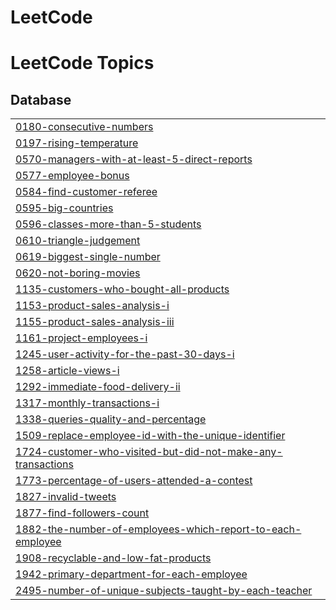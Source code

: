 # LeetCode
<!---LeetCode Topics Start-->
# LeetCode Topics
## Database
|  |
| ------- |
| [0180-consecutive-numbers](https://github.com/priyeshgautam/LeetCode/tree/master/0180-consecutive-numbers) |
| [0197-rising-temperature](https://github.com/priyeshgautam/LeetCode/tree/master/0197-rising-temperature) |
| [0570-managers-with-at-least-5-direct-reports](https://github.com/priyeshgautam/LeetCode/tree/master/0570-managers-with-at-least-5-direct-reports) |
| [0577-employee-bonus](https://github.com/priyeshgautam/LeetCode/tree/master/0577-employee-bonus) |
| [0584-find-customer-referee](https://github.com/priyeshgautam/LeetCode/tree/master/0584-find-customer-referee) |
| [0595-big-countries](https://github.com/priyeshgautam/LeetCode/tree/master/0595-big-countries) |
| [0596-classes-more-than-5-students](https://github.com/priyeshgautam/LeetCode/tree/master/0596-classes-more-than-5-students) |
| [0610-triangle-judgement](https://github.com/priyeshgautam/LeetCode/tree/master/0610-triangle-judgement) |
| [0619-biggest-single-number](https://github.com/priyeshgautam/LeetCode/tree/master/0619-biggest-single-number) |
| [0620-not-boring-movies](https://github.com/priyeshgautam/LeetCode/tree/master/0620-not-boring-movies) |
| [1135-customers-who-bought-all-products](https://github.com/priyeshgautam/LeetCode/tree/master/1135-customers-who-bought-all-products) |
| [1153-product-sales-analysis-i](https://github.com/priyeshgautam/LeetCode/tree/master/1153-product-sales-analysis-i) |
| [1155-product-sales-analysis-iii](https://github.com/priyeshgautam/LeetCode/tree/master/1155-product-sales-analysis-iii) |
| [1161-project-employees-i](https://github.com/priyeshgautam/LeetCode/tree/master/1161-project-employees-i) |
| [1245-user-activity-for-the-past-30-days-i](https://github.com/priyeshgautam/LeetCode/tree/master/1245-user-activity-for-the-past-30-days-i) |
| [1258-article-views-i](https://github.com/priyeshgautam/LeetCode/tree/master/1258-article-views-i) |
| [1292-immediate-food-delivery-ii](https://github.com/priyeshgautam/LeetCode/tree/master/1292-immediate-food-delivery-ii) |
| [1317-monthly-transactions-i](https://github.com/priyeshgautam/LeetCode/tree/master/1317-monthly-transactions-i) |
| [1338-queries-quality-and-percentage](https://github.com/priyeshgautam/LeetCode/tree/master/1338-queries-quality-and-percentage) |
| [1509-replace-employee-id-with-the-unique-identifier](https://github.com/priyeshgautam/LeetCode/tree/master/1509-replace-employee-id-with-the-unique-identifier) |
| [1724-customer-who-visited-but-did-not-make-any-transactions](https://github.com/priyeshgautam/LeetCode/tree/master/1724-customer-who-visited-but-did-not-make-any-transactions) |
| [1773-percentage-of-users-attended-a-contest](https://github.com/priyeshgautam/LeetCode/tree/master/1773-percentage-of-users-attended-a-contest) |
| [1827-invalid-tweets](https://github.com/priyeshgautam/LeetCode/tree/master/1827-invalid-tweets) |
| [1877-find-followers-count](https://github.com/priyeshgautam/LeetCode/tree/master/1877-find-followers-count) |
| [1882-the-number-of-employees-which-report-to-each-employee](https://github.com/priyeshgautam/LeetCode/tree/master/1882-the-number-of-employees-which-report-to-each-employee) |
| [1908-recyclable-and-low-fat-products](https://github.com/priyeshgautam/LeetCode/tree/master/1908-recyclable-and-low-fat-products) |
| [1942-primary-department-for-each-employee](https://github.com/priyeshgautam/LeetCode/tree/master/1942-primary-department-for-each-employee) |
| [2495-number-of-unique-subjects-taught-by-each-teacher](https://github.com/priyeshgautam/LeetCode/tree/master/2495-number-of-unique-subjects-taught-by-each-teacher) |
<!---LeetCode Topics End-->